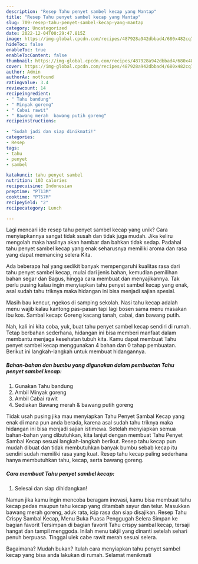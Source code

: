 ```yaml
---
description: "Resep Tahu penyet sambel kecap yang Mantap"
title: "Resep Tahu penyet sambel kecap yang Mantap"
slug: 709-resep-tahu-penyet-sambel-kecap-yang-mantap
category: Uncategorized
date: 2022-12-04T00:29:47.815Z
image: https://img-global.cpcdn.com/recipes/487928a942dbbad4/680x482cq70/tahu-penyet-sambel-kecap-foto-resep-utama.jpg
hideToc: false
enableToc: true
enableTocContent: false
thumbnail: https://img-global.cpcdn.com/recipes/487928a942dbbad4/680x482cq70/tahu-penyet-sambel-kecap-foto-resep-utama.jpg
cover: https://img-global.cpcdn.com/recipes/487928a942dbbad4/680x482cq70/tahu-penyet-sambel-kecap-foto-resep-utama.jpg
author: Admin
authorAv: notfound
ratingvalue: 3.4
reviewcount: 14
recipeingredient:
- " Tahu bandung"
- " Minyak goreng"
- " Cabai rawit"
- " Bawang merah  bawang putih goreng"
recipeinstructions:

- "Sudah jadi dan siap dinikmati!"
categories:
- Resep
tags:
- tahu
- penyet
- sambel

katakunci: tahu penyet sambel 
nutrition: 103 calories
recipecuisine: Indonesian
preptime: "PT13M"
cooktime: "PT57M"
recipeyield: "2"
recipecategory: Lunch

---
```





Lagi mencari ide resep tahu penyet sambel kecap yang unik? Cara menyiapkannya sangat tidak susah dan tidak juga mudah. Jika keliru mengolah maka hasilnya akan hambar dan bahkan tidak sedap. Padahal tahu penyet sambel kecap yang enak seharusnya memiliki aroma dan rasa yang dapat memancing selera Kita.





Ada beberapa hal yang sedikit banyak mempengaruhi kualitas rasa dari tahu penyet sambel kecap, mulai dari jenis bahan, kemudian pemilihan bahan segar dan Bagus, hingga cara membuat dan menyajikannya. Tak perlu pusing kalau ingin menyiapkan tahu penyet sambel kecap yang enak,      asal sudah tahu triknya maka hidangan ini bisa menjadi sajian spesial.














Masih bau kencur, ngekos di samping sekolah. Nasi tahu kecap adalah menu wajib kalau kantong pas-pasan tapi lagi bosen sama menu masakan ibu kos. Sambal kecap: Goreng kacang tanah, cabai, dan bawang putih.






Nah, kali ini kita coba, yuk, buat tahu penyet sambel kecap sendiri di rumah. Tetap berbahan sederhana, hidangan ini bisa memberi manfaat dalam membantu menjaga kesehatan tubuh kita. Kamu dapat membuat Tahu penyet sambel kecap menggunakan 4 bahan dan 0 tahap pembuatan. Berikut ini langkah-langkah untuk membuat hidangannya.

<!--inarticleads1-->

##### Bahan-bahan dan bumbu yang digunakan dalam pembuatan Tahu penyet sambel kecap:

1. Gunakan  Tahu bandung
1. Ambil  Minyak goreng
1. Ambil  Cabai rawit
1. Sediakan  Bawang merah &amp; bawang putih goreng


Tidak usah pusing jika mau menyiapkan Tahu Penyet Sambal Kecap yang enak di mana pun anda berada, karena asal sudah tahu triknya maka hidangan ini bisa menjadi sajian istimewa. Setelah menyiapkan semua bahan-bahan yang dibutuhkan, kita lanjut dengan membuat Tahu Penyet Sambal Kecap sesuai langkah-langkah berikut. Resep tahu kecap pun mudah dibuat dan tidak membutuhkan banyak bumbu sebab kecap itu sendiri sudah memiliki rasa yang kuat. Resep tahu kecap paling sederhana hanya membutuhkan tahu, kecap, serta bawang goreng. 

<!--inarticleads2-->

##### Cara membuat Tahu penyet sambel kecap:


1. Selesai dan siap dihidangkan!

Namun jika kamu ingin mencoba beragam inovasi, kamu bisa membuat tahu kecap pedas maupun tahu kecap yang ditambah sayur dan telur. Masukkan bawang merah goreng, aduk rata, icip rasa dan siap disajikan. Resep Tahu Crispy Sambal Kecap, Menu Buka Puasa Penggugah Selera Simpan ke bagian favorit Tersimpan di bagian favorit Tahu crispy sambal kecap, tersaji hangat dan tampil menggoda. Inilah menu takjil yang dinanti setelah sehari penuh berpuasa. Tinggal ulek cabe rawit merah sesuai selera. 

Bagaimana? Mudah bukan? Itulah cara menyiapkan tahu penyet sambel kecap yang bisa anda lakukan di rumah. Selamat menikmati
